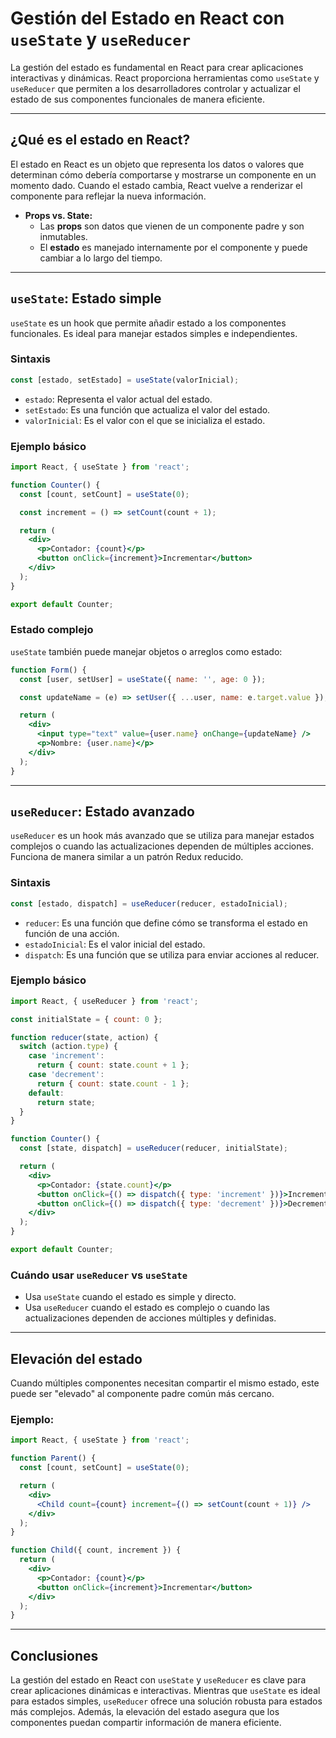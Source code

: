 # Gestión del Estado en React con `useState` y `useReducer`

La gestión del estado es fundamental en React para crear aplicaciones interactivas y dinámicas. React proporciona herramientas como `useState` y `useReducer` que permiten a los desarrolladores controlar y actualizar el estado de sus componentes funcionales de manera eficiente.

---

## ¿Qué es el estado en React?

El estado en React es un objeto que representa los datos o valores que determinan cómo debería comportarse y mostrarse un componente en un momento dado. Cuando el estado cambia, React vuelve a renderizar el componente para reflejar la nueva información.

- **Props vs. State:**
  - Las **props** son datos que vienen de un componente padre y son inmutables.
  - El **estado** es manejado internamente por el componente y puede cambiar a lo largo del tiempo.

---

## `useState`: Estado simple

`useState` es un hook que permite añadir estado a los componentes funcionales. Es ideal para manejar estados simples e independientes.

### Sintaxis

```jsx
const [estado, setEstado] = useState(valorInicial);
```

- `estado`: Representa el valor actual del estado.
- `setEstado`: Es una función que actualiza el valor del estado.
- `valorInicial`: Es el valor con el que se inicializa el estado.

### Ejemplo básico

```jsx
import React, { useState } from 'react';

function Counter() {
  const [count, setCount] = useState(0);

  const increment = () => setCount(count + 1);

  return (
    <div>
      <p>Contador: {count}</p>
      <button onClick={increment}>Incrementar</button>
    </div>
  );
}

export default Counter;
```

### Estado complejo

`useState` también puede manejar objetos o arreglos como estado:

```jsx
function Form() {
  const [user, setUser] = useState({ name: '', age: 0 });

  const updateName = (e) => setUser({ ...user, name: e.target.value });

  return (
    <div>
      <input type="text" value={user.name} onChange={updateName} />
      <p>Nombre: {user.name}</p>
    </div>
  );
}
```

---

## `useReducer`: Estado avanzado

`useReducer` es un hook más avanzado que se utiliza para manejar estados complejos o cuando las actualizaciones dependen de múltiples acciones. Funciona de manera similar a un patrón Redux reducido.

### Sintaxis

```jsx
const [estado, dispatch] = useReducer(reducer, estadoInicial);
```

- `reducer`: Es una función que define cómo se transforma el estado en función de una acción.
- `estadoInicial`: Es el valor inicial del estado.
- `dispatch`: Es una función que se utiliza para enviar acciones al reducer.

### Ejemplo básico

```jsx
import React, { useReducer } from 'react';

const initialState = { count: 0 };

function reducer(state, action) {
  switch (action.type) {
    case 'increment':
      return { count: state.count + 1 };
    case 'decrement':
      return { count: state.count - 1 };
    default:
      return state;
  }
}

function Counter() {
  const [state, dispatch] = useReducer(reducer, initialState);

  return (
    <div>
      <p>Contador: {state.count}</p>
      <button onClick={() => dispatch({ type: 'increment' })}>Incrementar</button>
      <button onClick={() => dispatch({ type: 'decrement' })}>Decrementar</button>
    </div>
  );
}

export default Counter;
```

### Cuándo usar `useReducer` vs `useState`

- Usa `useState` cuando el estado es simple y directo.
- Usa `useReducer` cuando el estado es complejo o cuando las actualizaciones dependen de acciones múltiples y definidas.

---

## Elevación del estado

Cuando múltiples componentes necesitan compartir el mismo estado, este puede ser "elevado" al componente padre común más cercano.

### Ejemplo:

```jsx
import React, { useState } from 'react';

function Parent() {
  const [count, setCount] = useState(0);

  return (
    <div>
      <Child count={count} increment={() => setCount(count + 1)} />
    </div>
  );
}

function Child({ count, increment }) {
  return (
    <div>
      <p>Contador: {count}</p>
      <button onClick={increment}>Incrementar</button>
    </div>
  );
}
```

---

## Conclusiones

La gestión del estado en React con `useState` y `useReducer` es clave para crear aplicaciones dinámicas e interactivas. Mientras que `useState` es ideal para estados simples, `useReducer` ofrece una solución robusta para estados más complejos. Además, la elevación del estado asegura que los componentes puedan compartir información de manera eficiente.
